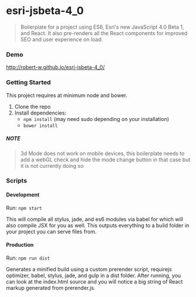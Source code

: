 # esri-jsbeta-4_0
> Boilerplate for a project using ES6, Esri's new JavaScript 4.0 Beta 1, and React.  It also pre-renders all the React components for improved SEO and user experience on load.

### Demo
<a href='http://robert-w.github.io/esri-jsbeta-4_0/'>http://robert-w.github.io/esri-jsbeta-4_0/</a>

### Getting Started

<p>This project requires at minimum node and bower.</p>

<ol>
	<li>Clone the repo</li>
	<li>Install dependencies:
		<ul>
			<li><code>npm install</code> (may need sudo depending on your installation)</li>
			<li><code>bower install</code></li>
		</ul>
	</li>
</ol>

##### NOTE
>3d Mode does not work on mobile devices, this boilerplate needs to add a webGL check and hide the mode change button in that case but it is not currently doing so

### Scripts

#### Development
<p>Run: <code>npm start</code></p>
<p>This will compile all stylus, jade, and es6 modules via babel for which will also compile JSX for you as well. This outputs everything to a build folder in your project you can serve files from.</p>

#### Production
<p>Run: <code>npm run dist</code></p>
<p>Generates a minified build using a custom prerender script, requirejs optimizer, babel, stylus, jade, and gulp in a dist folder.  After running, you can look at the index.html source and you will notice a big string of React markup generated from prerender.js.</p>
